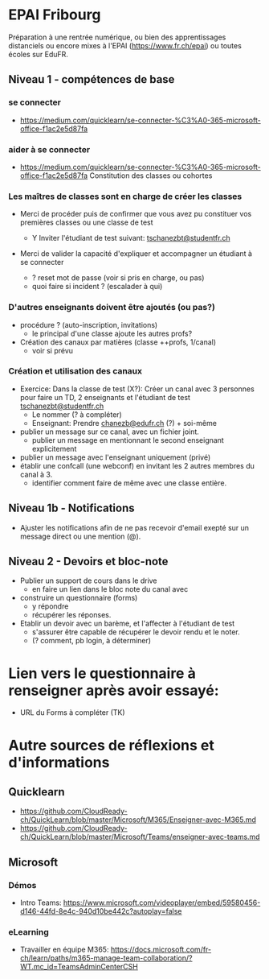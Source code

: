# EPAI Fribourg
Préparation à une rentrée numérique, ou bien des apprentissages distanciels ou encore mixes à l'EPAI (https://www.fr.ch/epai) ou toutes écoles sur EduFR.

## Niveau 1 - compétences de base
### se connecter
* https://medium.com/quicklearn/se-connecter-%C3%A0-365-microsoft-office-f1ac2e5d87fa
### aider à se connecter
* https://medium.com/quicklearn/se-connecter-%C3%A0-365-microsoft-office-f1ac2e5d87fa
Constitution des classes ou cohortes
### Les maîtres de classes sont en charge de créer les classes
* Merci de procéder puis de confirmer que vous avez pu constituer vos premières classes ou une classe de test
  * Y Inviter l'étudiant de test suivant: tschanezbt@studentfr.ch

* Merci de valider la capacité d'expliquer et accompagner un étudiant à se connecter
  * ? reset mot de passe (voir si pris en charge, ou pas)
  * quoi faire si incident ? (escalader à qui)

### D'autres enseignants doivent être ajoutés (ou pas?)
* procédure ? (auto-inscription, invitations)
  * le principal d'une classe ajoute les autres profs?
* Création des canaux par matières (classe ++profs, 1/canal)
  * voir si prévu

### Création et utilisation des canaux
* Exercice: Dans la classe de test (X?): Créer un canal avec 3 personnes pour faire un TD, 2 enseignants et l'étudiant de test tschanezbt@studentfr.ch
  * Le nommer (? à compléter)
  * Enseignant: Prendre chanezb@edufr.ch (?) + soi-même
* publier un message sur ce canal, avec un fichier joint.
  * publier un message en mentionnant le second enseignant explicitement
* publier un message avec l'enseignant uniquement (privé)
* établir une confcall (une webconf) en invitant les 2 autres membres du canal à 3.
  * identifier comment faire de même avec une classe entière.

## Niveau 1b - Notifications
* Ajuster les notifications afin de ne pas recevoir d'email exepté sur un message direct ou une mention (@).

## Niveau 2 - Devoirs et bloc-note
* Publier un support de cours dans le drive
  * en faire un lien dans le bloc note du canal avec 
* construire un questionnaire (forms)
  * y répondre
  * récupérer les réponses.
* Etablir un devoir avec un barème, et l'affecter à l'étudiant de test
  * s'assurer être capable de récupérer le devoir rendu et le noter.
  * (? comment, pb login, à déterminer)

# Lien vers le questionnaire à renseigner après avoir essayé:
* URL du Forms à compléter (TK)

# Autre sources de réflexions et d'informations
## Quicklearn
* https://github.com/CloudReady-ch/QuickLearn/blob/master/Microsoft/M365/Enseigner-avec-M365.md
* https://github.com/CloudReady-ch/QuickLearn/blob/master/Microsoft/Teams/enseigner-avec-teams.md

## Microsoft
### Démos
* Intro Teams: https://www.microsoft.com/videoplayer/embed/59580456-d146-44fd-8e4c-940d10be442c?autoplay=false
### eLearning
* Travailler en équipe M365: https://docs.microsoft.com/fr-ch/learn/paths/m365-manage-team-collaboration/?WT.mc_id=TeamsAdminCenterCSH
